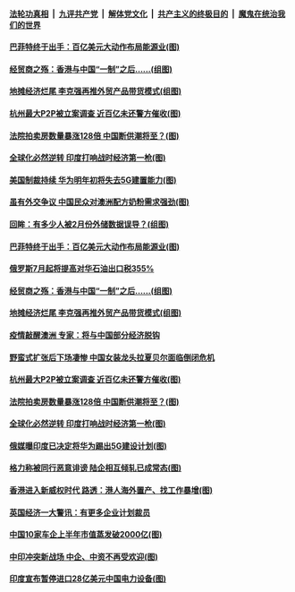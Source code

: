 

####  [法轮功真相](../../../../basic/blob/master/README.md?t=07061831) &nbsp;|&nbsp; [九评共产党](../../../../9ping.md/blob/master/README.md?t=07061831) &nbsp;|&nbsp; [解体党文化](../../../../jtdwh.md/blob/master/README.md?t=07061831)  &nbsp;|&nbsp; [共产主义的终极目的](../../../../gczydzjmd.md/blob/master/README.md?t=07061831) &nbsp;|&nbsp; [魔鬼在统治我们的世界](../../../../mgztzwmdsj.md/blob/master/README.md?t=07061831) 

#### [巴菲特终于出手：百亿美元大动作布局能源业(图)](../pages/p5/938787.md?t=07061831) 

#### [经贸商之殇：香港与中国“一制”之后……(组图)](../pages/p5/938780.md?t=07061831) 

#### [地摊经济烂尾 李克强再推外贸产品带货模式(组图)](../pages/p5/938783.md?t=07061831) 

#### [杭州最大P2P被立案调查 近百亿未还警方催收(图)](../pages/p5/938754.md?t=07061831) 

#### [法院拍卖房数量暴涨128倍 中国断供潮将至？(图)](../pages/p5/938685.md?t=07061831) 

#### [全球化必然逆转 印度打响战时经济第一枪(图)](../pages/p5/938684.md?t=07061831) 

#### [美国制裁持续 华为明年初将失去5G建置能力(图)](../pages/p5/938819.md?t=07061831) 

#### [虽有外交争议 中国民众对澳洲配方奶粉需求强劲(图)](../pages/p5/938805.md?t=07061831) 

#### [回眸：有多少人被2月份外储数据误导？(组图)](../pages/p5/938781.md?t=07061831) 

#### [巴菲特终于出手：百亿美元大动作布局能源业(图)](../pages/p5/938787.md?t=07061831) 

#### [俄罗斯7月起将提高对华石油出口税355%](../pages/p5/938786.md?t=07061831) 

#### [经贸商之殇：香港与中国“一制”之后……(组图)](../pages/p5/938780.md?t=07061831) 

#### [地摊经济烂尾 李克强再推外贸产品带货模式(组图)](../pages/p5/938783.md?t=07061831) 

#### [疫情敲醒澳洲 专家：将与中国部分经济脱钩](../pages/p5/938760.md?t=07061831) 

#### [野蛮式扩张后下场凄惨 中国女装龙头拉夏贝尔面临倒闭危机](../pages/p5/938756.md?t=07061831) 

#### [杭州最大P2P被立案调查 近百亿未还警方催收(图)](../pages/p5/938754.md?t=07061831) 

#### [法院拍卖房数量暴涨128倍 中国断供潮将至？(图)](../pages/p5/938685.md?t=07061831) 

#### [全球化必然逆转 印度打响战时经济第一枪(图)](../pages/p5/938684.md?t=07061831) 

#### [俄媒曝印度已决定将华为踢出5G建设计划(图)](../pages/p5/938699.md?t=07061831) 

#### [格力称被同行恶意诽谤 陆企相互倾轧已成常态(图)](../pages/p5/938696.md?t=07061831) 

#### [香港进入新威权时代 路透：港人海外置产、找工作暴增(图)](../pages/p5/938698.md?t=07061831) 

#### [英国经济一大警讯：有更多企业计划裁员](../pages/p5/938676.md?t=07061831) 

#### [中国10家车企上半年市值蒸发破2000亿(图)](../pages/p5/938675.md?t=07061831) 


#### [中印冲突新战场 中企、中资不再受欢迎(图)](../pages/p5/938655.md?t=07061831) 

#### [印度宣布暂停进口28亿美元中国电力设备(图)](../pages/p5/938619.md?t=07061831) 

